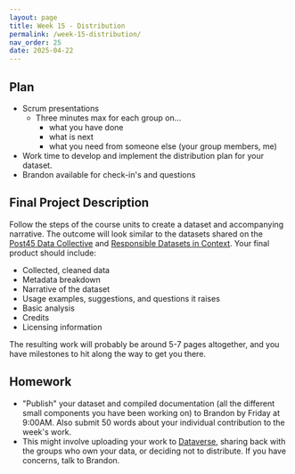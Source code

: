 ```yaml
---
layout: page
title: Week 15 - Distribution
permalink: /week-15-distribution/
nav_order: 25
date: 2025-04-22
---
```


## Plan

* Scrum presentations
    * Three minutes max for each group on…
        * what you have done
        * what is next
        * what you need from someone else (your group members, me)
* Work time to develop and implement the distribution plan for your dataset.
* Brandon available for check-in's and questions

## Final Project Description

Follow the steps of the course units to create a dataset and accompanying narrative. The outcome will look similar to the datasets shared on the [Post45 Data Collective](https://data.post45.org/) and [Responsible Datasets in Context](https://www.responsible-datasets-in-context.com/). Your final product should include:

* Collected, cleaned data
* Metadata breakdown
* Narrative of the dataset
* Usage examples, suggestions, and questions it raises
* Basic analysis
* Credits
* Licensing information

The resulting work will probably be around 5-7 pages altogether, and you have milestones to hit along the way to get you there.

## Homework

* "Publish" your dataset and compiled documentation (all the different small components you have been working on) to Brandon by Friday at 9:00AM. Also submit 50 words about your individual contribution to the week's work.
* This might involve uploading your work to [Dataverse](https://dataverse.lib.virginia.edu/), sharing back with the groups who own your data, or deciding not to distribute. If you have concerns, talk to Brandon. 